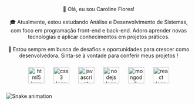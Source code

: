 <p align="center">👋 Olá, eu sou Caroline Flores!<br><br>🎓 Atualmente, estou estudando Análise e Desenvolvimento de Sistemas, com foco em programação front-end e back-end. Adoro aprender novas tecnologias e aplicar conhecimentos em projetos práticos.<br><br>🌱 Estou sempre em busca de desafios e oportunidades para crescer como desenvolvedora. Sinta-se à vontade para conferir meus projetos !</p>

###

<div align="center">
  <img src="https://skillicons.dev/icons?i=html" height="44" alt="html5 logo"  />
  <img width="16" />
  <img src="https://skillicons.dev/icons?i=css" height="44" alt="css3 logo"  />
  <img width="16" />
  <img src="https://skillicons.dev/icons?i=js" height="44" alt="javascript logo"  />
  <img width="16" />
  <img src="https://skillicons.dev/icons?i=nodejs" height="44" alt="nodejs logo"  />
  <img width="16" />
  <img src="https://skillicons.dev/icons?i=mongodb" height="44" alt="mongodb logo"  />
  <img width="16" />
  <img src="https://skillicons.dev/icons?i=react" height="44" alt="react logo"  />
</div>

###

<img src="https://raw.githubusercontent.com/CarolineFloresR/CarolineFloresR/output/snake.svg" alt="Snake animation" />

###
